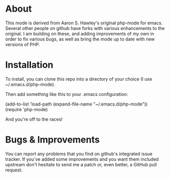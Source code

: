 # About #

This mode is derived from Aaron S. Hawley's original php-mode for
emacs. Several other people on github have forks with various
enhancements to the original. I am building on these, and adding
improvements of my own in order to fix various bugs, as well as bring
the mode up to date with new versions of PHP.

# Installation #

To install, you can clone this repo into a directory of your choice (I
use ~/.emacs.d/php-mode).

Then add something like this to your .emacs configuration:

(add-to-list 'load-path (expand-file-name "~/.emacs.d/php-mode"))
(require 'php-mode)

And you're off to the races!

# Bugs & Improvements #

You can report any problems that you find on github's integrated issue
tracker. If you've added some improvements and you want them included
upstream don't hesitate to send me a patch or, even better, a GitHub
pull request.
